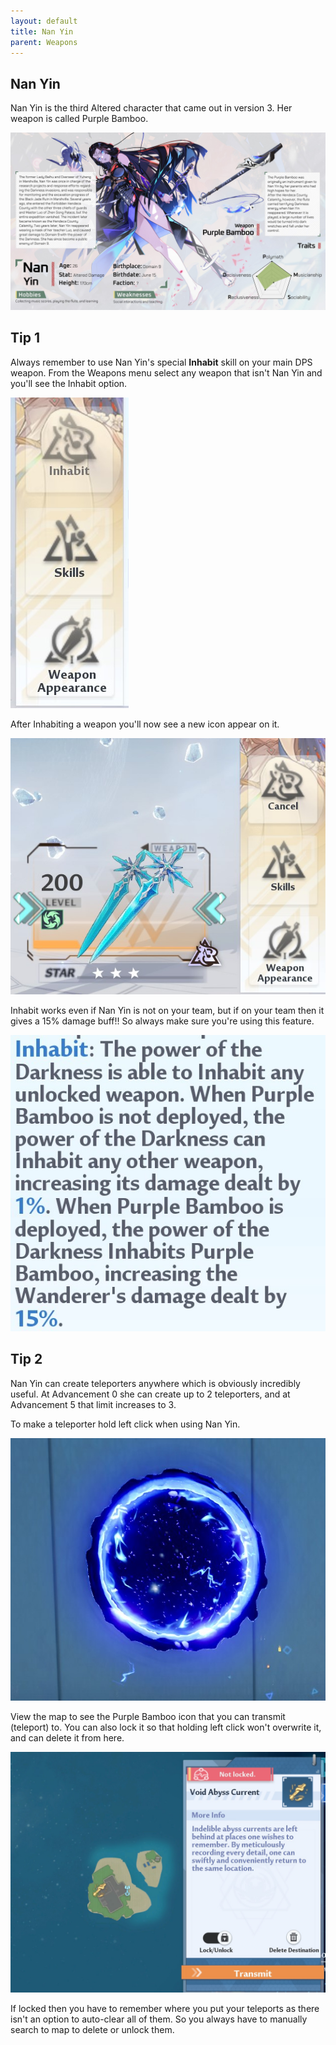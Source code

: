 ```yaml
---
layout: default
title: Nan Yin
parent: Weapons
---
```


## Nan Yin
Nan Yin is the third Altered character that came out in version 3. Her weapon is called Purple Bamboo.

![](images/nan_yin_profile.jpg)

## Tip 1
Always remember to use Nan Yin's special **Inhabit** skill on your main DPS weapon. From the Weapons menu select any weapon that isn't Nan Yin and you'll see the Inhabit option.

![](images/nan_inhabit.jpg)

After Inhabiting a weapon you'll now see a new icon appear on it.

![](images/nan_inhabit_applied.jpg)

Inhabit works even if Nan Yin is not on your team, but if on your team then it gives a 15% damage buff!! So always make sure you're using this feature.

![](images/nan_inhabit_description.jpg)


## Tip 2
Nan Yin can create teleporters anywhere which is obviously incredibly useful. At Advancement 0 she can create up to 2 teleporters, and at Advancement 5 that limit increases to 3.

To make a teleporter hold left click when using Nan Yin.

![](images/nan_portal.jpg)

View the map to see the Purple Bamboo icon that you can transmit (teleport) to. You can also lock it so that holding left click won't overwrite it, and can delete it from here.

![](images/nan_tp_map.jpg)

If locked then you have to remember where you put your teleports as there isn't an option to auto-clear all of them. So you always have to manually search to map to delete or unlock them.
